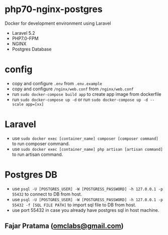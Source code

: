 # php70-nginx-postgres

Docker for development environment using Laravel

- Laravel 5.2
- PHP7.0-FPM
- NGINX
- Postgres Database

# config

- copy and configure `.env` from `.env.example`
- copy and configure `/nginx/web.conf` from `/nginx/web.conf`
- run `sudo docker-compose build app` to create app image from dockerfile
- run `sudo docker-compose up -d` or run `sudo docker-compose up -d --scale app=[xx]`

# Laravel

- use `sudo docker exec [container_name] composer [composer command]` to run composer command.
- use `sudo docker exec [container_name] php artisan [artisan command]` to run artisan command.

# Postgres DB

- use `psql -U [POSTGRES_USER] -W [POSTGRESS_PASSWORD] -h 127.0.0.1 -p 55432` to connect to DB from host.
- use `psql -U [POSTGRES_USER] -W [POSTGRESS_PASSWORD] -h 127.0.0.1 -p 55432 -f [SQL FILE PATH]` to import sql file to DB from host.
- use port 55432 in case you already have postgres sql in host machine.

## Fajar Pratama (omclabs@gmail.com)
